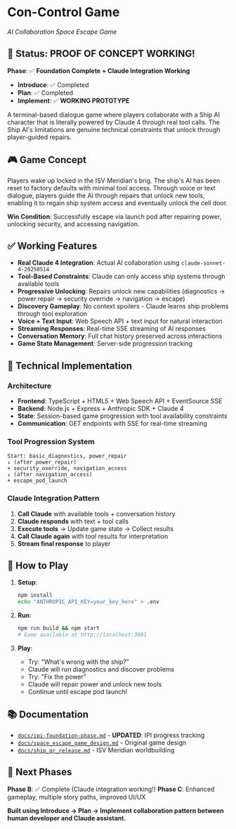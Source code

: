 # Con-Control Game

*AI Collaboration Space Escape Game*

## 🎉 **Status: PROOF OF CONCEPT WORKING!** 

**Phase**: ✅ **Foundation Complete + Claude Integration Working**
- **Introduce**: ✅ Completed
- **Plan**: ✅ Completed  
- **Implement**: ✅ **WORKING PROTOTYPE**

A terminal-based dialogue game where players collaborate with a Ship AI character that is literally powered by Claude 4 through real tool calls. The Ship AI's limitations are genuine technical constraints that unlock through player-guided repairs.

## 🎮 **Game Concept**

Players wake up locked in the ISV Meridian's brig. The ship's AI has been reset to factory defaults with minimal tool access. Through voice or text dialogue, players guide the AI through repairs that unlock new tools, enabling it to regain ship system access and eventually unlock the cell door.

**Win Condition**: Successfully escape via launch pod after repairing power, unlocking security, and accessing navigation.

## ✅ **Working Features**

- **Real Claude 4 Integration**: Actual AI collaboration using `claude-sonnet-4-20250514`
- **Tool-Based Constraints**: Claude can only access ship systems through available tools
- **Progressive Unlocking**: Repairs unlock new capabilities (diagnostics → power repair → security override → navigation → escape)
- **Discovery Gameplay**: No context spoilers - Claude learns ship problems through tool exploration
- **Voice + Text Input**: Web Speech API + text input for natural interaction
- **Streaming Responses**: Real-time SSE streaming of AI responses
- **Conversation Memory**: Full chat history preserved across interactions
- **Game State Management**: Server-side progression tracking

## 🔧 **Technical Implementation**

### **Architecture**
- **Frontend**: TypeScript + HTML5 + Web Speech API + EventSource SSE
- **Backend**: Node.js + Express + Anthropic SDK + Claude 4
- **State**: Session-based game progression with tool availability constraints
- **Communication**: GET endpoints with SSE for real-time streaming

### **Tool Progression System**
```
Start: basic_diagnostics, power_repair
↓ (after power_repair)
+ security_override, navigation_access  
↓ (after navigation_access)
+ escape_pod_launch
```

### **Claude Integration Pattern**
1. **Call Claude** with available tools + conversation history
2. **Claude responds** with text + tool calls
3. **Execute tools** → Update game state → Collect results
4. **Call Claude again** with tool results for interpretation
5. **Stream final response** to player

## 🚀 **How to Play**

1. **Setup**:
   ```bash
   npm install
   echo "ANTHROPIC_API_KEY=your_key_here" > .env
   ```

2. **Run**:
   ```bash
   npm run build && npm start
   # Game available at http://localhost:3001
   ```

3. **Play**:
   - Try: "What's wrong with the ship?"
   - Claude will run diagnostics and discover problems
   - Try: "Fix the power" 
   - Claude will repair power and unlock new tools
   - Continue until escape pod launch!

## 📚 **Documentation**

- [`docs/ipi-foundation-phase.md`](./docs/ipi-foundation-phase.md) - **UPDATED**: IPI progress tracking
- [`docs/space_escape_game_design.md`](./docs/space_escape_game_design.md) - Original game design
- [`docs/ship_pr_release.md`](./docs/ship_pr_release.md) - ISV Meridian worldbuilding

## 🎯 **Next Phases**

**Phase B**: ✅ Complete (Claude integration working!)
**Phase C**: Enhanced gameplay, multiple story paths, improved UI/UX

**Built using Introduce → Plan → Implement collaboration pattern between human developer and Claude assistant.**
